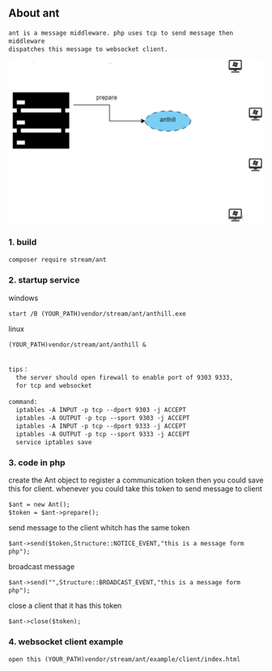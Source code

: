 ## About ant
  
    ant is a message middleware. php uses tcp to send message then middleware 
    dispatches this message to websocket client.  

![example](https://github.com/ydtg1993/ant/blob/master/example/client/source/express.gif)

### 1. build

    composer require stream/ant    

### 2. startup service

windows   

    start /B (YOUR_PATH)vendor/stream/ant/anthill.exe

linux    

    (YOUR_PATH)vendor/stream/ant/anthill &
    
    
    tips： 
      the server should open firewall to enable port of 9303 9333, 
      for tcp and websocket
       
    command:
      iptables -A INPUT -p tcp --dport 9303 -j ACCEPT
      iptables -A OUTPUT -p tcp --sport 9303 -j ACCEPT
      iptables -A INPUT -p tcp --dport 9333 -j ACCEPT
      iptables -A OUTPUT -p tcp --sport 9333 -j ACCEPT
      service iptables save

### 3. code in php
create the Ant object to register a communication token then you could save this for client.
whenever you could take this token to send message to client
  
    $ant = new Ant();
    $token = $ant->prepare();


send message to the client whitch has the same token
    
    $ant->send($token,Structure::NOTICE_EVENT,"this is a message form php");


broadcast message 
    
    $ant->send("",Structure::BROADCAST_EVENT,"this is a message form php");


close a client that it has this token
    
    $ant->close($token);
 
### 4. websocket client example

    open this (YOUR_PATH)vendor/stream/ant/example/client/index.html
 

